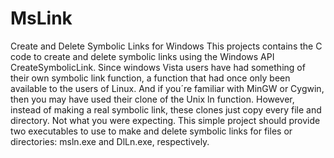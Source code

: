 # MsLink
Create and Delete Symbolic Links for Windows
This projects contains the C code to create and delete symbolic links using the Windows API CreateSymbolicLink. Since windows Vista users have had something of their own symbolic link function, a function that had once only been available to the users of Linux. And if you´re familiar with MinGW or Cygwin, then you may have used their clone of the Unix ln function. However, instead of making a real symbolic link, these clones just copy every file and directory. Not what you were expecting.
This simple project should provide two executables to use to make and delete symbolic links for files or directories: msln.exe and DlLn.exe, respectively.
